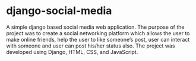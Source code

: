 # django-social-media
A simple django based social media web application. 
The purpose of the project was to create a social networking platform which allows the user to make online friends, help the user to like someone’s post, user can interact with someone and user can post his/her status also. The project was developed using Django, HTML, CSS, and JavaScript.

